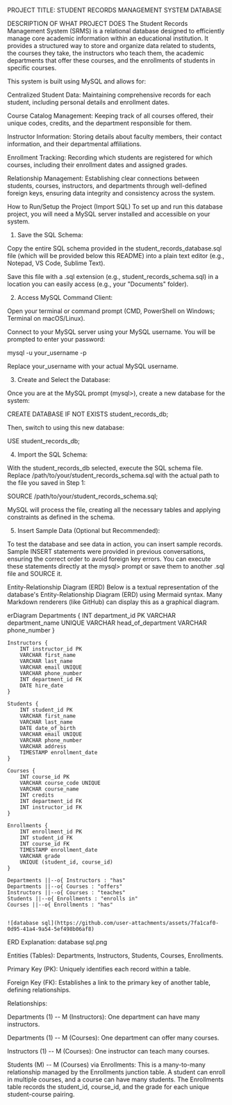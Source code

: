 
PROJECT TITLE: STUDENT RECORDS MANAGEMENT SYSTEM DATABASE

DESCRIPTION OF WHAT PROJECT DOES
The Student Records Management System (SRMS) is a relational database designed to efficiently manage core academic information within an educational institution. It provides a structured way to store and organize data related to students, the courses they take, the instructors who teach them, the academic departments that offer these courses, and the enrollments of students in specific courses.

This system is built using MySQL and allows for:

Centralized Student Data: Maintaining comprehensive records for each student, including personal details and enrollment dates.

Course Catalog Management: Keeping track of all courses offered, their unique codes, credits, and the department responsible for them.

Instructor Information: Storing details about faculty members, their contact information, and their departmental affiliations.

Enrollment Tracking: Recording which students are registered for which courses, including their enrollment dates and assigned grades.

Relationship Management: Establishing clear connections between students, courses, instructors, and departments through well-defined foreign keys, ensuring data integrity and consistency across the system.

How to Run/Setup the Project (Import SQL)
To set up and run this database project, you will need a MySQL server installed and accessible on your system.

1. Save the SQL Schema:

Copy the entire SQL schema provided in the student_records_database.sql file (which will be provided below this README) into a plain text editor (e.g., Notepad, VS Code, Sublime Text).

Save this file with a .sql extension (e.g., student_records_schema.sql) in a location you can easily access (e.g., your "Documents" folder).

2. Access MySQL Command Client:

Open your terminal or command prompt (CMD, PowerShell on Windows; Terminal on macOS/Linux).

Connect to your MySQL server using your MySQL username. You will be prompted to enter your password:

mysql -u your_username -p

Replace your_username with your actual MySQL username.

3. Create and Select the Database:

Once you are at the MySQL prompt (mysql>), create a new database for the system:

CREATE DATABASE IF NOT EXISTS student_records_db;

Then, switch to using this new database:

USE student_records_db;

4. Import the SQL Schema:

With the student_records_db selected, execute the SQL schema file. Replace /path/to/your/student_records_schema.sql with the actual path to the file you saved in Step 1:

SOURCE /path/to/your/student_records_schema.sql;

MySQL will process the file, creating all the necessary tables and applying constraints as defined in the schema.

5. Insert Sample Data (Optional but Recommended):

To test the database and see data in action, you can insert sample records. Sample INSERT statements were provided in previous conversations, ensuring the correct order to avoid foreign key errors. You can execute these statements directly at the mysql> prompt or save them to another .sql file and SOURCE it.

Entity-Relationship Diagram (ERD)
Below is a textual representation of the database's Entity-Relationship Diagram (ERD) using Mermaid syntax. Many Markdown renderers (like GitHub) can display this as a graphical diagram.

erDiagram
    Departments {
        INT department_id PK
        VARCHAR department_name UNIQUE
        VARCHAR head_of_department
        VARCHAR phone_number
    }

    Instructors {
        INT instructor_id PK
        VARCHAR first_name
        VARCHAR last_name
        VARCHAR email UNIQUE
        VARCHAR phone_number
        INT department_id FK
        DATE hire_date
    }

    Students {
        INT student_id PK
        VARCHAR first_name
        VARCHAR last_name
        DATE date_of_birth
        VARCHAR email UNIQUE
        VARCHAR phone_number
        VARCHAR address
        TIMESTAMP enrollment_date
    }

    Courses {
        INT course_id PK
        VARCHAR course_code UNIQUE
        VARCHAR course_name
        INT credits
        INT department_id FK
        INT instructor_id FK
    }

    Enrollments {
        INT enrollment_id PK
        INT student_id FK
        INT course_id FK
        TIMESTAMP enrollment_date
        VARCHAR grade
        UNIQUE (student_id, course_id)
    }

    Departments ||--o{ Instructors : "has"
    Departments ||--o{ Courses : "offers"
    Instructors ||--o{ Courses : "teaches"
    Students ||--o{ Enrollments : "enrolls in"
    Courses ||--o{ Enrollments : "has"

    
    ![database sql](https://github.com/user-attachments/assets/7fa1caf0-0d95-41a4-9a54-5ef498b06af8)



ERD Explanation:
database sql.png

Entities (Tables): Departments, Instructors, Students, Courses, Enrollments.

Primary Key (PK): Uniquely identifies each record within a table.

Foreign Key (FK): Establishes a link to the primary key of another table, defining relationships.

Relationships:

Departments (1) -- M (Instructors): One department can have many instructors.

Departments (1) -- M (Courses): One department can offer many courses.

Instructors (1) -- M (Courses): One instructor can teach many courses.

Students (M) -- M (Courses) via Enrollments: This is a many-to-many relationship managed by the Enrollments junction table. A student can enroll in multiple courses, and a course can have many students. The Enrollments table records the student_id, course_id, and the grade for each unique student-course pairing.
